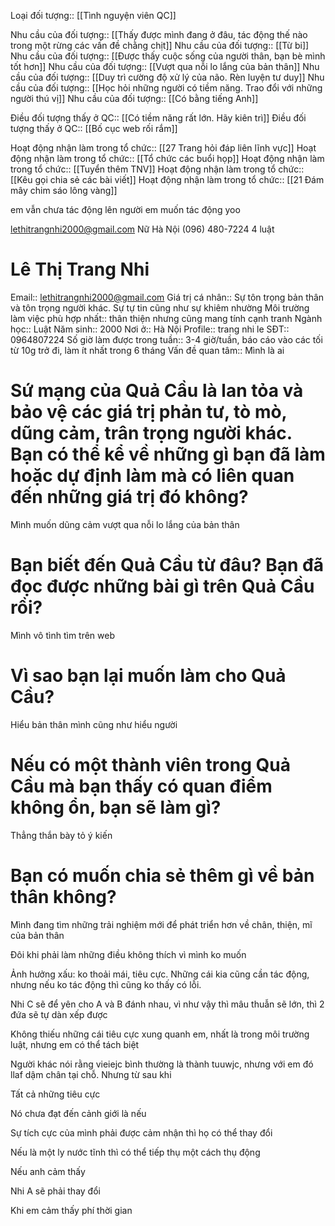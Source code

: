 Loại đối tượng:: [[Tình nguyện viên QC]]

Nhu cầu của đối tượng:: [[Thấy được mình đang ở đâu, tác động thế nào trong một rừng các vấn đề chằng chịt]]
Nhu cầu của đối tượng:: [[Từ bi]]
Nhu cầu của đối tượng:: [[Được thấy cuộc sống của người thân, bạn bè mình tốt hơn]]
Nhu cầu của đối tượng:: [[Vượt qua nỗi lo lắng của bản thân]]
Nhu cầu của đối tượng:: [[Duy trì cường độ xử lý của não. Rèn luyện tư duy]]
Nhu cầu của đối tượng:: [[Học hỏi những người có tiềm năng. Trao đổi với những người thú vị]]
Nhu cầu của đối tượng:: [[Có bằng tiếng Anh]]

Điều đối tượng thấy ở QC:: [[Có tiềm năng rất lớn. Hãy kiên trì]]
Điều đối tượng thấy ở QC:: [[Bố cục web rối rắm]]

Hoạt động nhận làm trong tổ chức:: [[27 Trang hỏi đáp liên lĩnh vực]]
Hoạt động nhận làm trong tổ chức:: [[Tổ chức các buổi họp]]
Hoạt động nhận làm trong tổ chức:: [[Tuyển thêm TNV]]
Hoạt động nhận làm trong tổ chức:: [[Kêu gọi chia sẻ các bài viết]]
Hoạt động nhận làm trong tổ chức:: [[21 Đám mây chim sáo lông vàng]]

em vẫn chưa tác động lên người em muốn tác động yoo

lethitrangnhi2000@gmail.com
Nữ
Hà Nội
(096) 480-7224
4
luật

# Lê Thị Trang Nhi

Email:: lethitrangnhi2000@gmail.com
Giá trị cá nhân:: Sự tôn trọng bản thân và tôn trọng người khác. Sự tự tin cũng như sự khiêm nhường
Môi trường làm việc phù hợp nhất:: thân thiện nhưng cũng mang tính cạnh tranh
Ngành học:: Luật
Năm sinh:: 2000
Nơi ở:: Hà Nội
Profile:: trang nhi le
SĐT:: 0964807224
Số giờ làm được trong tuần:: 3-4 giờ/tuần, báo cáo vào các tối từ 10g trở đi, làm ít nhất trong 6 tháng
Vấn đề quan tâm:: Mình là ai

# Sứ mạng của Quả Cầu là lan tỏa và bảo vệ các giá trị phản tư, tò mò, dũng cảm, trân trọng người khác. Bạn có thể kể về những gì bạn đã làm hoặc dự định làm mà có liên quan đến những giá trị đó không?

Mình muốn dũng cảm vượt qua nỗi lo lắng của bản thân

# Bạn biết đến Quả Cầu từ đâu? Bạn đã đọc được những bài gì trên Quả Cầu rồi?

Mình vô tình tìm trên web

# Vì sao bạn lại muốn làm cho Quả Cầu?

Hiểu bản thân mình cũng như hiểu người

# Nếu có một thành viên trong Quả Cầu mà bạn thấy có quan điểm không ổn, bạn sẽ làm gì?

Thẳng thắn bày tỏ ý kiến

# Bạn có muốn chia sẻ thêm gì về bản thân không?

Mình đang tìm những trải nghiệm mới để phát triển hơn về chân, thiện, mĩ của bản thân



Đôi khi phải làm những điều không thích vì mình ko muốn

Ảnh hưởng xấu: ko thoải mái, tiêu cực. Những cái kia cũng cần tác động, nhưng nếu ko tác động thì cũng ko thấy có lỗi.

Nhi C sẽ để yên cho A và B đánh nhau, vì như vậy thì mâu thuẫn sẽ lớn, thì 2 đứa sẽ tự dàn xếp được

Không thiếu những cái tiêu cực xung quanh em, nhất là trong môi trường luật, nhưng em có thể tách biệt

Người khác nói rằng vieiejc bình thường là thành tuuwjc, nhưng với em đó llaf dậm chân tại chỗ. Nhưng từ sau khi

Tất cả những tiêu cực

Nó chưa đạt đến cảnh giới là nếu

Sự tích cực của mình phải được cảm nhận thì họ có thể thay đổi

Nếu là một ly nước tĩnh thì có thể tiếp thụ một cách thụ động

Nếu anh cảm thấy

Nhi A sẽ phải thay đổi

Khi em cảm thấy phí thời gian